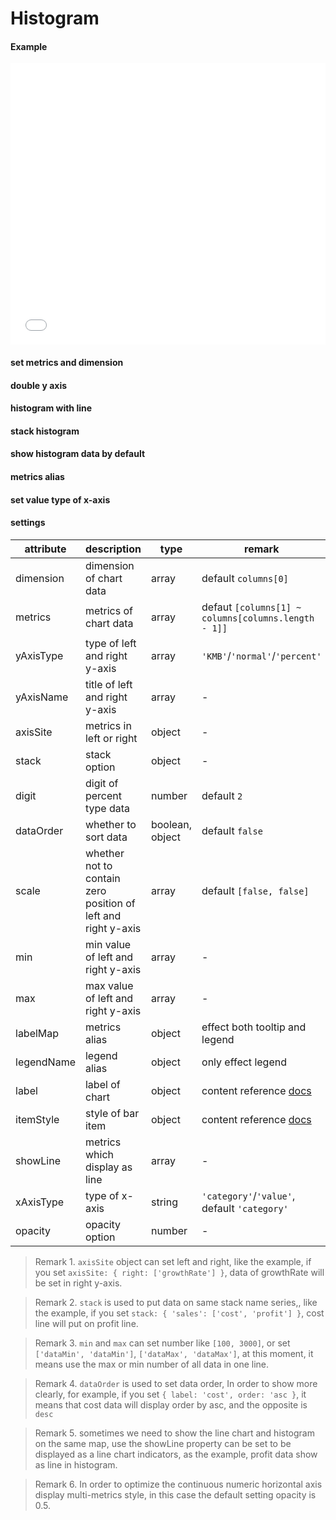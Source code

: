 # Histogram

#### Example

<iframe width="100%" height="450" src="//jsfiddle.net/vue_echarts/1Le0wps5/82/embedded/result,html,js/?bodyColor=fff" allowfullscreen="allowfullscreen" frameborder="0"></iframe>

#### set metrics and dimension

<vuep template="#set-metrics-dimension"></vuep>

<script v-pre type="text/x-template" id="set-metrics-dimension">
<template>
  <ve-histogram :data="chartData" :settings="chartSettings"></ve-histogram>
</template>

<script>
  export default {
    created: function () {
      this.chartData = {
        columns: ['date', 'cost', 'profit', 'growthRate', 'people'],
        rows: [
          { 'cost': 1523, 'date': '01/01', 'profit': 1523, 'growthRate': 0.12, 'people': 100 },
          { 'cost': 1223, 'date': '01/02', 'profit': 1523, 'growthRate': 0.345, 'people': 100 },
          { 'cost': 2123, 'date': '01/03', 'profit': 1523, 'growthRate': 0.7, 'people': 100 },
          { 'cost': 4123, 'date': '01/04', 'profit': 1523, 'growthRate': 0.31, 'people': 100 }
        ]
      }
      this.chartSettings = {
        metrics: ['cost', 'profit'],
        dimension: ['date']
      }
    }
  }
</script>
</script>

#### double y axis

<vuep template="#set-double-y-axis"></vuep>

<script v-pre type="text/x-template" id="set-double-y-axis">
<template>
  <ve-histogram :data="chartData" :settings="chartSettings"></ve-histogram>
</template>

<script>
  export default {
    created: function () {
      this.chartData = {
        columns: ['date', 'cost', 'profit', 'growthRate', 'people'],
        rows: [
          { 'date': '01/01', 'cost': 1523, 'profit': 1523, 'growthRate': 0.12, 'people': 100 },
          { 'date': '01/02', 'cost': 1223, 'profit': 1523, 'growthRate': 0.345, 'people': 100 },
          { 'date': '01/03', 'cost': 2123, 'profit': 1523, 'growthRate': 0.7, 'people': 100 },
          { 'date': '01/04', 'cost': 4123, 'profit': 1523, 'growthRate': 0.31, 'people': 100 }
        ]
      }
      this.chartSettings = {
        axisSite: { right: ['growthRate'] },
        yAxisType: ['KMB', 'percent'],
        yAxisName: ['number', 'rate']
      }
    }
  }
</script>
</script>

#### histogram with line

<vuep template="#histogram-line"></vuep>

<script v-pre type="text/x-template" id="histogram-line">
<template>
  <ve-histogram :data="chartData" :settings="chartSettings"></ve-histogram>
</template>

<script>
  export default {
    created: function () {
      this.chartData = {
        columns: ['date', 'cost', 'profit', 'growthRate', 'people'],
        rows: [
          { 'date': '01/01', 'cost': 1523, 'profit': 1523, 'growthRate': 0.12, 'people': 100 },
          { 'date': '01/02', 'cost': 1223, 'profit': 1921, 'growthRate': 0.345, 'people': 100 },
          { 'date': '01/03', 'cost': 2123, 'profit': 5523, 'growthRate': 0.7, 'people': 100 },
          { 'date': '01/04', 'cost': 4123, 'profit': 6523, 'growthRate': 0.31, 'people': 100 }
        ]
      }
      this.chartSettings = {
        metrics: ['cost', 'profit'],
        showLine: ['profit']
      }
    }
  }
</script>
</script>

#### stack histogram

<vuep template="#histogram-stack"></vuep>

<script v-pre type="text/x-template" id="histogram-stack">
<template>
  <ve-histogram :data="chartData" :settings="chartSettings"></ve-histogram>
</template>

<script>
  export default {
    created: function () {
      this.chartData = {
        columns: ['date', 'cost', 'profit', 'growthRate', 'people'],
        rows: [
          { 'date': '01/01', 'cost': 1523, 'profit': 1523, 'growthRate': 0.12, 'people': 100 },
          { 'date': '01/02', 'cost': 1223, 'profit': 1921, 'growthRate': 0.345, 'people': 100 },
          { 'date': '01/03', 'cost': 2123, 'profit': 5523, 'growthRate': 0.7, 'people': 100 },
          { 'date': '01/04', 'cost': 4123, 'profit': 6523, 'growthRate': 0.31, 'people': 100 }
        ]
      }
      this.chartSettings = {
        metrics: ['cost', 'profit'],
        stack: { 'sales': ['cost', 'profit'] }
      }
    }
  }
</script>
</script>

#### show histogram data by default

<vuep template="#show-data-default"></vuep>

<script v-pre type="text/x-template" id="show-data-default">
<template>
  <ve-histogram :data="chartData" :settings="chartSettings"></ve-histogram>
</template>

<script>
  export default {
    created: function () {
      this.chartData = {
        columns: ['date', 'cost', 'profit', 'growthRate', 'people'],
        rows: [
          { 'date': '01/01', 'cost': 1523, 'profit': 1523, 'growthRate': 0.12, 'people': 100 },
          { 'date': '01/02', 'cost': 1223, 'profit': 1921, 'growthRate': 0.345, 'people': 100 },
          { 'date': '01/03', 'cost': 2123, 'profit': 5523, 'growthRate': 0.7, 'people': 100 },
          { 'date': '01/04', 'cost': 4123, 'profit': 6523, 'growthRate': 0.31, 'people': 100 }
        ]
      }
      this.chartSettings = {
        label: {
          normal: { show: true, position: "top" }
        }
      }
    }
  }
</script>
</script>

#### metrics alias

<vuep template="#change-metrics-name"></vuep>

<script v-pre type="text/x-template" id="change-metrics-name">
<template>
  <ve-histogram :data="chartData" :settings="chartSettings"></ve-histogram>
</template>

<script>
  export default {
    created: function () {
      this.chartData = {
        columns: ['date', 'resume', 'uplevel'],
        rows: [
          { 'date': '1-1', 'resume': 123, 'uplevel': 0.3 },
          { 'date': '1-2', 'resume': 1223, 'uplevel': 0.6 },
          { 'date': '1-3', 'resume': 2123, 'uplevel': 0.9 },
          { 'date': '1-4', 'resume': 4123, 'uplevel': 0.12 },
          { 'date': '1-5', 'resume': 3123, 'uplevel': 0.15 },
          { 'date': '1-6', 'resume': 7123, 'uplevel': 0.2 }
        ]
      }
      this.chartSettings = {
        labelMap: {
          resume: 'a',
          uplevel: 'b'
        }
      }
    }
  }
</script>
</script>

#### set value type of x-axis

<vuep template="#set-value-axis"></vuep>

<script v-pre type="text/x-template" id="set-value-axis">
<template>
  <ve-histogram :data="chartData" :settings="chartSettings"></ve-histogram>
</template>

<script>
  export default {
    created: function () {
      this.chartData = {
        columns: ['date', 'resume', 'uplevel'],
        rows: [
          { 'date': 10, 'resume': 123, 'uplevel': 1213 },
          { 'date': 11, 'resume': 1223, 'uplevel': 3116 },
          { 'date': 12, 'resume': 2123, 'uplevel': 4119 },
          { 'date': 20, 'resume': 4123, 'uplevel': 1112 },
          { 'date': 21, 'resume': 3123, 'uplevel': 4115 },
          { 'date': 25, 'resume': 7123, 'uplevel': 1212 }
        ]
      }
      this.chartSettings = {
        xAxisType: 'value'
      }
    }
  }
</script>
</script>

#### settings

| attribute | description | type | remark |
| --- | --- | --- | --- |
| dimension | dimension of chart data | array | default `columns[0]` |
| metrics | metrics of chart data | array | defaut `[columns[1] ~ columns[columns.length - 1]]` |
| yAxisType | type of left and right y-axis | array |`'KMB'`/`'normal'`/`'percent'` |
| yAxisName | title of left and right y-axis | array | - |
| axisSite | metrics in left or right | object | - |
| stack | stack option | object | - |
| digit | digit of percent type data | number | default `2` |
| dataOrder | whether to sort data | boolean, object | default `false` |
| scale | whether not to contain zero position of left and right y-axis | array | default `[false, false]`|
| min | min value of left and right y-axis | array | - |
| max | max value of left and right y-axis | array | - |
| labelMap | metrics alias | object | effect both tooltip and legend |
| legendName | legend alias | object | only effect legend |
| label | label of chart | object | content reference [docs](http://ecomfe.github.io/echarts-doc/public/en/option.html#series-bar.label) |
| itemStyle | style of bar item | object | content reference [docs](http://ecomfe.github.io/echarts-doc/public/en/option.html#series-bar.itemStyle) |
| showLine | metrics which display as line | array | - |
| xAxisType | type of x-axis | string | `'category'`/`'value'`, default `'category'` |
| opacity | opacity option | number | - |

> Remark 1. `axisSite` object can set left and right, like the example, if you set `axisSite: { right: ['growthRate'] }`, data of growthRate will be set in right y-axis.

> Remark 2. `stack` is used to put data on same stack name series,, like the example, if you set `stack: { 'sales': ['cost', 'profit'] }`, cost line will put on profit line.

> Remark 3. `min` and `max` can set number like `[100, 3000]`, or set `['dataMin', 'dataMin']`, `['dataMax', 'dataMax']`, at this moment, it means use the max or min number of all data in one line.

> Remark 4. `dataOrder` is used to set data order, In order to show more clearly, for example, if you set `{ label: 'cost', order: 'asc }`, it means that cost data will display order by asc, and the opposite is `desc`

> Remark 5. sometimes we need to show the line chart and histogram on the same map, use the showLine property can be set to be displayed as a line chart indicators, as the example, profit data show as line in histogram.

> Remark 6. In order to optimize the continuous numeric horizontal axis display multi-metrics style, in this case the default setting opacity is 0.5.

